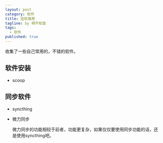```yaml
---
layout: post
category: 软件
title: 佳软推荐
tagline: by 明不知昔
tags: 
  - 软件
published: true
---
```


收集了一些自己常用的，不错的软件。

<!--more-->

## 软件安装

- scoop

## 同步软件

- syncthing

- 微力同步

  微力同步的功能相较于前者，功能更复杂，如果仅仅要使用同步功能的话，还是使用syncthing吧。